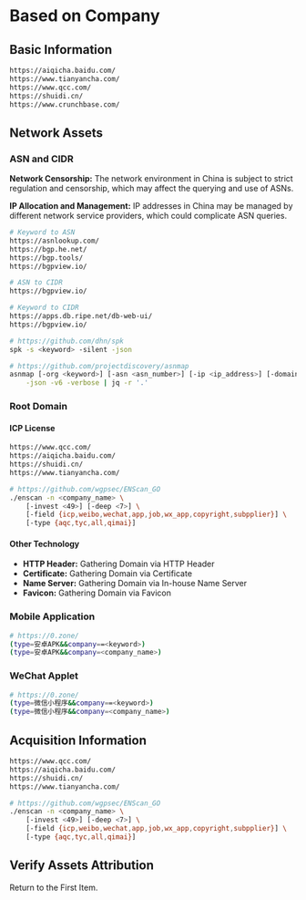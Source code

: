 # Based on Company

## Basic Information

```bash
https://aiqicha.baidu.com/
https://www.tianyancha.com/
https://www.qcc.com/
https://shuidi.cn/
https://www.crunchbase.com/
```

## Network Assets

### ASN and CIDR

**Network Censorship:** The network environment in China is subject to strict regulation and censorship, which may affect the querying and use of ASNs.

**IP Allocation and Management:** IP addresses in China may be managed by different network service providers, which could complicate ASN queries.

```bash
# Keyword to ASN
https://asnlookup.com/
https://bgp.he.net/
https://bgp.tools/
https://bgpview.io/

# ASN to CIDR
https://bgpview.io/

# Keyword to CIDR
https://apps.db.ripe.net/db-web-ui/
https://bgpview.io/

# https://github.com/dhn/spk
spk -s <keyword> -silent -json

# https://github.com/projectdiscovery/asnmap
asnmap [-org <keyword>] [-asn <asn_number>] [-ip <ip_address>] [-domain <domain>] \
    -json -v6 -verbose | jq -r '.'
```

### Root Domain

#### ICP License

```bash
https://www.qcc.com/
https://aiqicha.baidu.com/
https://shuidi.cn/
https://www.tianyancha.com/

# https://github.com/wgpsec/ENScan_GO
./enscan -n <company_name> \
    [-invest <49>] [-deep <7>] \
    [-field {icp,weibo,wechat,app,job,wx_app,copyright,subpplier}] \
    [-type {aqc,tyc,all,qimai}]
```

#### Other Technology

* **HTTP Header:** Gathering Domain via HTTP Header
* **Certificate:** Gathering Domain via Certificate
* **Name Server:** Gathering Domain via In-house Name Server
* **Favicon:** Gathering Domain via Favicon

### Mobile Application

```bash
# https://0.zone/
(type=安卓APK&&company==<keyword>)
(type=安卓APK&&company=<company_name>)
```

### WeChat Applet

```bash
# https://0.zone/
(type=微信小程序&&company==<keyword>)
(type=微信小程序&&company=<company_name>)
```

## Acquisition Information

```bash
https://www.qcc.com/
https://aiqicha.baidu.com/
https://shuidi.cn/
https://www.tianyancha.com/

# https://github.com/wgpsec/ENScan_GO
./enscan -n <company_name> \
    [-invest <49>] [-deep <7>] \
    [-field {icp,weibo,wechat,app,job,wx_app,copyright,subpplier}] \
    [-type {aqc,tyc,all,qimai}]
```

## Verify Assets Attribution

Return to the First Item.

